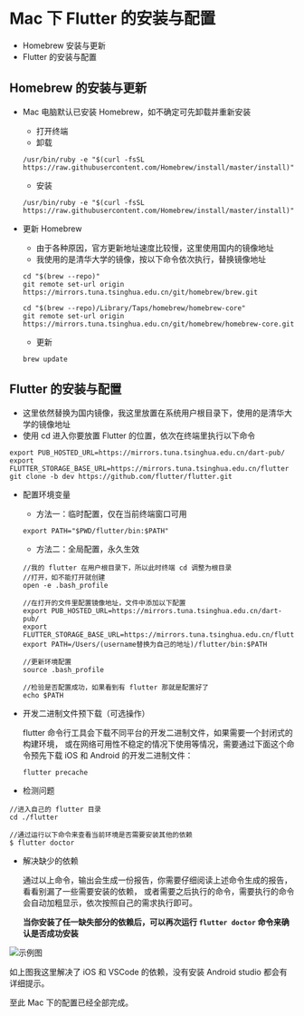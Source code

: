 # Mac 下 Flutter 的安装与配置

- Homebrew 安装与更新
- Flutter 的安装与配置

## Homebrew 的安装与更新

- Mac 电脑默认已安装 Homebrew，如不确定可先卸载并重新安装

    - 打开终端
    - 卸载

    ```shell
    /usr/bin/ruby -e "$(curl -fsSL https://raw.githubusercontent.com/Homebrew/install/master/install)"
    ```

    - 安装

    ```shell
    /usr/bin/ruby -e "$(curl -fsSL https://raw.githubusercontent.com/Homebrew/install/master/install)"
    ```

- 更新 Homebrew

    - 由于各种原因，官方更新地址速度比较慢，这里使用国内的镜像地址
    - 我使用的是清华大学的镜像，按以下命令依次执行，替换镜像地址

    ```shell
    cd "$(brew --repo)"
    git remote set-url origin https://mirrors.tuna.tsinghua.edu.cn/git/homebrew/brew.git
    
    cd "$(brew --repo)/Library/Taps/homebrew/homebrew-core"
    git remote set-url origin https://mirrors.tuna.tsinghua.edu.cn/git/homebrew/homebrew-core.git
    ```

    - 更新

    ```shell
    brew update
    ```

## Flutter 的安装与配置

- 这里依然替换为国内镜像，我这里放置在系统用户根目录下，使用的是清华大学的镜像地址
- 使用 cd 进入你要放置 Flutter 的位置，依次在终端里执行以下命令

```shell
export PUB_HOSTED_URL=https://mirrors.tuna.tsinghua.edu.cn/dart-pub/
export FLUTTER_STORAGE_BASE_URL=https://mirrors.tuna.tsinghua.edu.cn/flutter
git clone -b dev https://github.com/flutter/flutter.git
```

- 配置环境变量

    - 方法一：临时配置，仅在当前终端窗口可用

    ```shell
    export PATH="$PWD/flutter/bin:$PATH"
    ```

    - 方法二：全局配置，永久生效

    ```shell
    //我的 flutter 在用户根目录下，所以此时终端 cd 调整为根目录
    //打开，如不能打开就创建
    open -e .bash_profile
    
    //在打开的文件里配置镜像地址，文件中添加以下配置
    export PUB_HOSTED_URL=https://mirrors.tuna.tsinghua.edu.cn/dart-pub/
    export FLUTTER_STORAGE_BASE_URL=https://mirrors.tuna.tsinghua.edu.cn/flutter
    export PATH=/Users/(username替换为自己的地址)/flutter/bin:$PATH
    
    //更新环境配置
    source .bash_profile
    
    //检验是否配置成功，如果看到有 flutter 那就是配置好了
    echo $PATH
    ```

- 开发二进制文件预下载（可选操作）

    flutter 命令行工具会下载不同平台的开发二进制文件，如果需要一个封闭式的构建环境， 或在网络可用性不稳定的情况下使用等情况，需要通过下面这个命令预先下载 iOS 和 Android 的开发二进制文件：

    ```shell
    flutter precache
    ```

- 检测问题

```shell
//进入自己的 flutter 目录
cd ./flutter

//通过运行以下命令来查看当前环境是否需要安装其他的依赖
$ flutter doctor
```

- 解决缺少的依赖

    通过以上命令，输出会生成一份报告，你需要仔细阅读上述命令生成的报告，看看别漏了一些需要安装的依赖， 或者需要之后执行的命令，需要执行的命令会自动加粗显示，依次按照自己的需求执行即可。

    

    **当你安装了任一缺失部分的依赖后，可以再次运行 `flutter doctor` 命令来确认是否成功安装**

![示例图](https://tva1.sinaimg.cn/large/006y8mN6gy1g8qtv5ci14j30vw0gidp1.jpg)

如上图我这里解决了 iOS 和 VSCode 的依赖，没有安装 Android studio 都会有详细提示。

至此 Mac 下的配置已经全部完成。